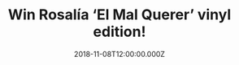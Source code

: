 ---
campaign-uuid: "c-ebdfd2cc-42a5-4372-ad1b-b2df5a556fee"
type: "Competition"
category: "Gifts"
date: "2018-11-08T12:00:00.000Z"
end-date: "2018-12-08T23:59:00.000Z"
disable-form: false
is_promoted: false
has_entry_page: true
title: "Win Rosalía ‘El Mal Querer’ vinyl edition!"
competition-description: "<p>If you haven’t heard of her yet… you don’t know what\
  \ you’re missing out! We have in our hands the brand new album of the flamenco’\
  s start sensation Rosalía ‘El Mal Querer’ vinyl edition. Rosalía has a lot to say\
  \ and that’s what she does across 11 amazing songs in her brand new album.</p>\r\
  \n<p>Want to discover the flamenco-pop star sensation? Click below for a chance\
  \ to win.</p>"
hero-header: "Win Rosalía ‘El Mal Querer’ vinyl edition!"
terms-confirmation: "N/A"
banner-img: "https://assets.expresslyapp.com/asset-57cf4c34-2d98-47f4-af55-177b4a717e87.jpg"
logo-left-href: "http://club.expressly.io"
logo-left-image: "https://assets.expresslyapp.com/asset-00eeb775-0627-4d5b-b1a6-ccc7395824d6.jpg"
logo-left-title: "ExpresslyClub"
bg-image-hero: "https://assets.expresslyapp.com/asset-881b6060-4178-4457-8df5-8fe0056b050e.jpg"
bg-image-first: "https://assets.expresslyapp.com/asset-a8bb5b00-058b-4369-a860-7b239369677a.jpg"
section1-content: "<p>Rosalía, the Catalan singer, is a gamechanger. She has revolutionised\
  \ the sound of flamenco all around the world. ‘El Mal Querer’, her brand new statement,\
  \ has already conquered the heart of lots of amazing artist nowadays such as Dua\
  \ Lipa, Pharrell Williams, Ariana Grande… and many more.</p>\r\n<p>The Spanish singer\
  \ is already a star in Spain and right now is getting all the attention from the\
  \ English-language press, which rarely engages with Spanish-language music. She\
  \ knows how to make an impression and with her new album and fantastic music videos\
  \ she has impressed pretty much everybody all over the world.</p>\r\n<p>Enter the\
  \ form below for a chance to win Rosalia’s brand new album ‘ El Mal Querer’ on vinyl\
  \ edition and discover all of her amazing hits.</p>"
entry-title: "Win Rosalía ‘El Mal Querer’ vinyl edition!"
entry-content: "Enter the draw to win Rosalía ‘El Mal Querer’ vinyl edition\r\n by\
  \ completing the form below before 23:59 on 8th of December 2018."
has-winner: false
prize-description: "Rosalía ‘El Mal Querer’ vinyl edition."
special-conditions: "Multiple entries are allowed up to one every day.\r\nThis competition\
  \ is also available on: https://aaa.nme.com/competitions/rosalia-el-mal-querer-vinyl-editiom"
country-restrictions:
- "GB"
---